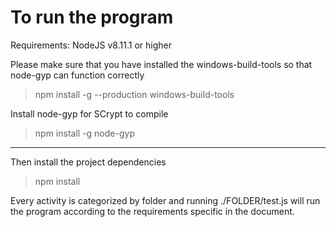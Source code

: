 # To run the program

Requirements: NodeJS v8.11.1 or higher

Please make sure that you have installed the windows-build-tools so that node-gyp can function correctly

> npm install -g --production windows-build-tools

Install node-gyp for SCrypt to compile

> npm install -g node-gyp

---

Then install the project dependencies

> npm install

Every activity is categorized by folder and running ./FOLDER/test.js will run the program according to the requirements specific in the document.